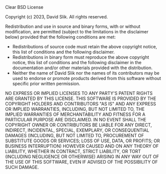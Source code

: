 Clear BSD License

Copyright (c) 2023, David Slik. All rights reserved. 
        
Redistribution and use in source and binary forms, with or without modification, are
permitted (subject to the limitations in the disclaimer below) provided that the
following conditions are met: 

* Redistributions of source code must retain the above copyright notice, this
  list of conditions and the following disclaimer. 
* Redistributions in binary form must reproduce the above copyright notice, this
  list of conditions and the following disclaimer in the documentation and/or
  other materials provided with the distribution. 
* Neither the name of David Slik nor the names of its contributors may be used
  to endorse or promote products derived from this software without specific prior
  written permission. 

NO EXPRESS OR IMPLIED LICENSES TO ANY PARTY'S PATENT RIGHTS ARE GRANTED BY THIS LICENSE.
THIS SOFTWARE IS PROVIDED BY THE COPYRIGHT HOLDERS AND CONTRIBUTORS "AS IS" AND ANY
EXPRESS OR IMPLIED WARRANTIES, INCLUDING, BUT NOT LIMITED TO, THE IMPLIED WARRANTIES OF
MERCHANTABILITY AND FITNESS FOR A PARTICULAR PURPOSE ARE DISCLAIMED. IN NO EVENT SHALL
THE COPYRIGHT OWNER OR CONTRIBUTORS BE LIABLE FOR ANY DIRECT, INDIRECT, INCIDENTAL,
SPECIAL, EXEMPLARY, OR CONSEQUENTIAL DAMAGES (INCLUDING, BUT NOT LIMITED TO,
PROCUREMENT OF SUBSTITUTE GOODS OR SERVICES; LOSS OF USE, DATA, OR PROFITS; OR BUSINESS
INTERRUPTION) HOWEVER CAUSED AND ON ANY THEORY OF LIABILITY, WHETHER IN CONTRACT,
STRICT LIABILITY, OR TORT (INCLUDING NEGLIGENCE OR OTHERWISE) ARISING IN ANY WAY OUT OF
THE USE OF THIS SOFTWARE, EVEN IF ADVISED OF THE POSSIBILITY OF SUCH DAMAGE.